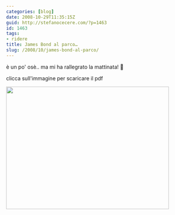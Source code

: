 ```yaml
---
categories: [blog]
date: 2008-10-29T11:35:15Z
guid: http://stefanocecere.com/?p=1463
id: 1463
tags:
- ridere
title: James Bond al parco…
slug: /2008/10/james-bond-al-parco/
---
```


è un po' osè.. ma mi ha rallegrato la mattinata! 🙂
  
clicca sull'immagine per scaricare il pdf

[<img class="aligncenter size-full wp-image-1465" title="james_bond_al_parco" src="http://stefanocecere.com/wp-content/uploads/sites/3/2008/10/james_bond_al_parco.jpg" alt="" width="440" height="332" srcset="http://stefanocecere.com/wp-content/uploads/sites/3/2008/10/james_bond_al_parco.jpg 440w, http://stefanocecere.com/wp-content/uploads/sites/3/2008/10/james_bond_al_parco-300x226.jpg 300w" sizes="(max-width: 440px) 100vw, 440px" />](http://stefanocecere.com/wp-content/uploads/sites/3/2008/10/jamesbondalparco.pdf)